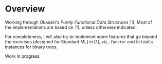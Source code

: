 # Overview

Working through Okasaki's *Purely Functional Data Structures* [1].
Most of the implementations are based on [1], unless otherwise indicated.

For completeness, I will also try to implement some features that go beyond
the exercises (designed for Standard ML) in [1], viz., `Functor` and `Foldable`
instances for binary trees.

Work in progress.
